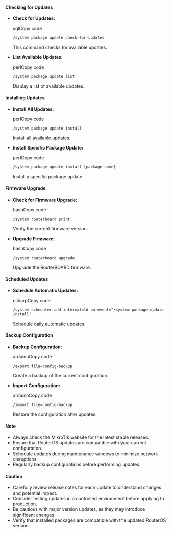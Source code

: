 #### Checking for Updates

- **Check for Updates:**
    
    sqlCopy code
    
    `/system package update check-for-updates`
    
    This command checks for available updates.
    
- **List Available Updates:**
    
    perlCopy code
    
    `/system package update list`
    
    Display a list of available updates.
    

#### Installing Updates

- **Install All Updates:**
    
    perlCopy code
    
    `/system package update install`
    
    Install all available updates.
    
- **Install Specific Package Update:**
    
    perlCopy code
    
    `/system package update install [package-name]`
    
    Install a specific package update.
    

#### Firmware Upgrade

- **Check for Firmware Upgrade:**
    
    bashCopy code
    
    `/system routerboard print`
    
    Verify the current firmware version.
    
- **Upgrade Firmware:**
    
    bashCopy code
    
    `/system routerboard upgrade`
    
    Upgrade the RouterBOARD firmware.
    

#### Scheduled Updates

- **Schedule Automatic Updates:**
    
    csharpCopy code
    
    `/system scheduler add interval=1d on-event="/system package update install"`
    
    Schedule daily automatic updates.

#### Backup Configuration

- **Backup Configuration:**
    
    arduinoCopy code
    
    `/export file=config-backup`
    
    Create a backup of the current configuration.
    
- **Import Configuration:**
    
    arduinoCopy code
    
    `/import file=config-backup`
    
    Restore the configuration after updates.
    

#### Note

- Always check the MikroTik website for the latest stable releases.
- Ensure that RouterOS updates are compatible with your current configuration.
- Schedule updates during maintenance windows to minimize network disruptions.
- Regularly backup configurations before performing updates.

#### Caution

- Carefully review release notes for each update to understand changes and potential impact.
- Consider testing updates in a controlled environment before applying to production.
- Be cautious with major version updates, as they may introduce significant changes.
- Verify that installed packages are compatible with the updated RouterOS version.